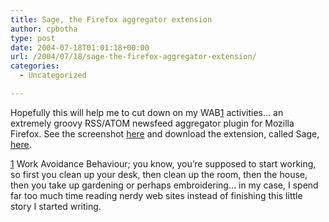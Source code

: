 ```yaml
---
title: Sage, the Firefox aggregator extension
author: cpbotha
type: post
date: 2004-07-18T01:01:18+00:00
url: /2004/07/18/sage-the-firefox-aggregator-extension/
categories:
  - Uncategorized

---
```

Hopefully this will help me to cut down on my WAB[1] activities&#8230; an extremely groovy RSS/ATOM newsfeed aggregator plugin for Mozilla Firefox. See the screenshot <a href="http://visualisation.tudelft.nl/~cpbotha/thingies/sageScreenShot2.png" data-rel="lightbox-image-0" data-rl_title="" data-rl_caption="" title="">here</a> and download the extension, called Sage, [here][1].

[1] Work Avoidance Behaviour; you know, you&#8217;re supposed to start working, so first you clean up your desk, then clean up the room, then the house, then you take up gardening or perhaps embroidering&#8230; in my case, I spend far too much time reading nerdy web sites instead of finishing this little story I started writing.

 [1]: http://sage.mozdev.org/
